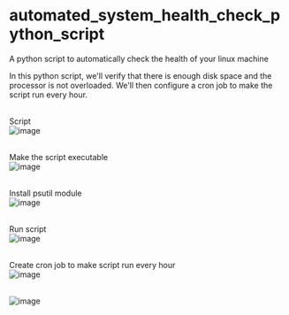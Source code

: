 # automated_system_health_check_python_script
A python script to automatically check the health of your linux machine

In this python script, we'll verify that there is enough disk space and the processor is not overloaded.
We'll then configure a cron job to make the script run every hour.
<br> <br>


Script<br>
![image](https://github.com/user-attachments/assets/70b96e4f-db31-45e3-b202-270ce8613f60) <br> <br>


Make the script executable<br>
![image](https://github.com/user-attachments/assets/8c5026c8-911b-41b6-abb8-cf7bf1fe8617) <br> <br>


Install psutil module <br>
![image](https://github.com/user-attachments/assets/1b17f23a-e424-42e9-a40a-b2bc4f6bddf5) <br> <br>


Run script <br>
![image](https://github.com/user-attachments/assets/51c835f3-4645-4189-a90d-6c042bb0936d) <br> <br>


Create cron job to make script run every hour<br>
![image](https://github.com/user-attachments/assets/1f766983-5a7d-4071-9c36-7081301b63f5) <br> <br>

![image](https://github.com/user-attachments/assets/c067ab3f-324e-409d-b7af-6a5abe010052) <br> <br>
